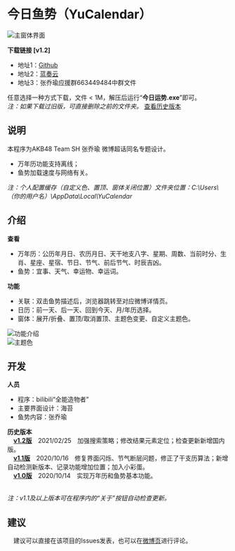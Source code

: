 # 今日鱼势（YuCalendar）
![主窗体界面](https://gitee.com/tp1415926535/YuCalendar/raw/main/%E6%A6%82%E8%BF%B0%E5%9B%BE/%E8%93%9D%E7%AD%BE.png)

**下载链接 [v1.2]**   
- 地址1：[Github](https://github.com/tp1415926535/YuCalendar/raw/main/%E4%BB%8A%E6%97%A5%E9%B1%BC%E5%8A%BFv1.2.rar)   
- 地址2：[蓝奏云](https://wws.lanzous.com/ilS41m6797g)   
- 地址3：张乔瑜应援群663449484中群文件

任意选择一种方式下载，文件 < 1M，解压后运行“**今日运势.exe**”即可。   
*注：如果下载过旧版，可直接删除之前的文件夹。*  [查看历史版本](https://github.com/tp1415926535/YuCalendar#%E5%BC%80%E5%8F%91)    
   
**说明**   
-   
  本程序为AKB48 Team SH 张乔瑜 微博超话同名专题设计。   
- 万年历功能支持离线；   
- 鱼势加载速度与网络有关。   

*注：个人配置缓存（自定义色、置顶、窗体关闭位置）文件夹位置：C:\Users\（你的用户名）\AppData\Local\YuCalendar*   

**介绍**
-    

**查看**   
- 万年历：公历年月日、农历月日、天干地支八字、星期、周数、当前时分、生肖、星座、星宿、节日、节气、前后节气、时辰吉凶。      
- 鱼势：宜事、天气、幸运物、幸运词。   
   
**功能**
- 关联：双击鱼势描述后，浏览器跳转至对应微博详情页。   
- 日历：前一天、后一天、回到今天、月/年历选择。   
- 窗体：展开/折叠、置顶/取消置顶、主题色变更、自定义主题色。    
   
![功能介绍](https://gitee.com/tp1415926535/YuCalendar/raw/main/%E6%A6%82%E8%BF%B0%E5%9B%BE/%E4%BB%8A%E6%97%A5%E9%B1%BC%E5%8A%BF%E6%8A%98%E5%8F%A0%E5%B1%95%E5%BC%80.jpg)   
![主题色](https://gitee.com/tp1415926535/YuCalendar/raw/main/%E6%A6%82%E8%BF%B0%E5%9B%BE/%E4%BB%8A%E6%97%A5%E9%B1%BC%E5%8A%BF%E4%B8%BB%E9%A2%98%E8%89%B2.jpg)   

**开发**   
-  
**人员**   
- 程序：bilibili“全能造物者”   
- 主要界面设计：海苔   
- 鱼势内容：张乔瑜   
   
**历史版本**   
　**[v1.2版](https://wws.lanzous.com/ilS41m6797g)**　2021/02/25　加强搜索策略；修改结果元素定位；检查更新新增国内版。    
　**[v1.1版](https://wws.lanzous.com/i9DJ1hhacgh)**　2020/10/16　修复界面闪烁、节气断层问题，修正了干支历算法；新增自动检测新版本、记录功能增加位置；加入小彩蛋。    
　**[v1.0版](https://wws.lanzous.com/iKiumhgeeta)**　2020/10/14　实现万年历和鱼势基本功能。   
 </br>   
    
   *注：v1.1及以上版本可在程序内的“关于”按钮自动检查更新。*   
   
**建议**
- 
　建议可以直接在该项目的Issues发表，也可以在[微博页](https://weibo.com/6505195747/JpbnSFUgI?type=comment#_loginLayer_1602732729227)进行评论。
